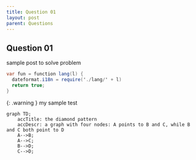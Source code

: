 ```yaml
---
title: Question 01
layout: post
parent: Questions
---
```


## Question 01
sample post to solve problem

```csharp
var fun = function lang(l) {
  dateformat.i18n = require('./lang/' + l)
  return true;
}
```

{: .warning }
my sample test


```mermaid
graph TD;
    accTitle: the diamond pattern
    accDescr: a graph with four nodes: A points to B and C, while B and C both point to D
    A-->B;
    A-->C;
    B-->D;
    C-->D;
```